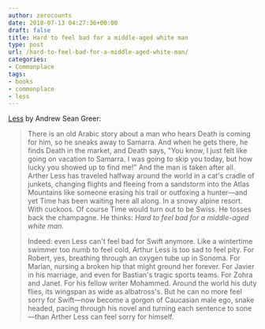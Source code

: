 ```yaml
---
author: zerocounts
date: 2018-07-13 04:27:36+00:00
draft: false
title: Hard to feel bad for a middle-aged white man
type: post
url: /hard-to-feel-bad-for-a-middle-aged-white-man/
categories:
- Commonplace
tags:
- books
- commonplace
- less
---
```


[Less](https://andrewgreer.com/less/) by Andrew Sean Greer:

> There is an old Arabic story about a man who hears Death is coming for him, so he sneaks away to Samarra. And when he gets there, he finds Death in the market, and Death says, "You know, I just felt like going on vacation to Samarra. I was going to skip you today, but how lucky you showed up to find me!" And the man is taken after all. Arther Less has traveled halfway around the world in a cat's cradle of junkets, changing flights and fleeing from a sandstorm into the Atlas Mountains like someone erasing his trail or outfoxing a hunter—and yet Time has been waiting here all along. In a snowy alpine resort. With cuckoos. Of course Time would turn out to be Swiss. He tosses back the champagne. He thinks: _Hard to feel bad for a middle-aged white man._
>
> Indeed: even Less can't feel bad for Swift anymore. Like a wintertime swimmer too numb to feel cold, Arthur Less is too sad to feel pity. For Robert, yes, breathing through an oxygen tube up in Sonoma. For Marian, nursing a broken hip that might ground her forever. For Javier in his marriage, and even for Bastian's tragic sports teams. For Zohra and Janet. For his fellow writer Mohammed. Around the world his duty flies, its wingspan as wide as albatross's. But he can no more feel sorry for Swift—now become a gorgon of Caucasian male ego, snake headed, pacing through his novel and turning each sentence to sone—than Arther Less can feel sorry for himself.
